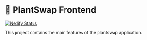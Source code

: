 # 🌱 PlantSwap Frontend

[![Netlify Status](https://api.netlify.com/api/v1/badges/9a9dfae5-b8ad-4ea6-a2b9-ba360e0d0903/deploy-status)](https://app.netlify.com/sites/plantswap/deploys)

This project contains the main features of the plantswap application.
